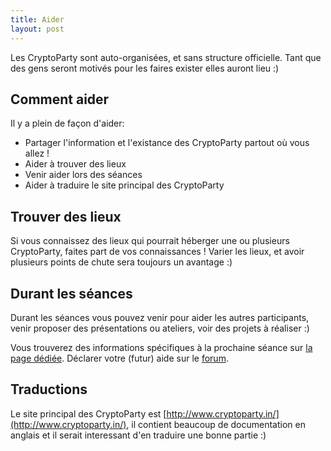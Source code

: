 ```yaml
---
title: Aider
layout: post
---
```



Les CryptoParty sont auto-organisées, et sans structure officielle. Tant que des gens seront motivés pour les faires exister elles auront lieu :)

## Comment aider

Il y a plein de façon d'aider:

  - Partager l'information et l'existance des CryptoParty partout où vous allez !
  - Aider à trouver des lieux
  - Venir aider lors des séances
  - Aider à traduire le site principal des CryptoParty

## Trouver des lieux

Si vous connaissez des lieux qui pourrait héberger une ou plusieurs CryptoParty, faites part de vos connaissances ! Varier les lieux, et avoir plusieurs points de chute sera toujours un avantage :)

## Durant les séances

Durant les séances vous pouvez venir pour aider les autres participants, venir proposer des présentations ou ateliers, voir des projets à réaliser :)

Vous trouverez des informations spécifiques à la prochaine séance sur [la page dédiée](/participer). Déclarer votre (futur) aide sur le [forum](https://forum.cafe-vie-privee.ch/).

## Traductions

Le site principal des CryptoParty est [http://www.cryptoparty.in/](http://www.cryptoparty.in/), il contient beaucoup de documentation en anglais et il serait interessant d'en traduire une bonne partie :)
